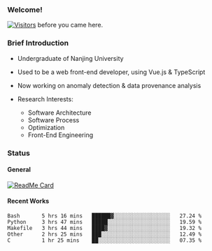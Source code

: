 ### Welcome!

[![Visitors](https://visitor-badge.laobi.icu/badge?page_id=HermitSun.HermitSun)]() before you came here.

### Brief Introduction

- Undergraduate of Nanjing University

- Used to be a web front-end developer, using Vue.js & TypeScript

- Now working on anomaly detection & data provenance analysis

- Research Interests: 
  - Software Architecture
  - Software Process
  - Optimization
  - Front-End Engineering

### Status

#### General

[![ReadMe Card](https://github-readme-stats.hermitsun.vercel.app/api?username=HermitSun&count_private=true&show_icons=true)]()

#### Recent Works

<!--START_SECTION:waka-->
```text
Bash       5 hrs 16 mins   ██████▓░░░░░░░░░░░░░░░░░░   27.24 % 
Python     3 hrs 47 mins   █████░░░░░░░░░░░░░░░░░░░░   19.59 % 
Makefile   3 hrs 44 mins   ████▓░░░░░░░░░░░░░░░░░░░░   19.32 % 
Other      2 hrs 25 mins   ███░░░░░░░░░░░░░░░░░░░░░░   12.49 % 
C          1 hr 25 mins    ██░░░░░░░░░░░░░░░░░░░░░░░   07.35 % 
```
<!--END_SECTION:waka-->
